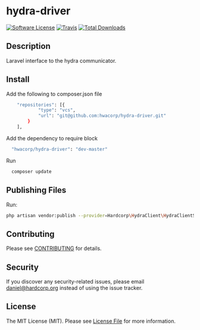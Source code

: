 # hydra-driver

[![Software License](https://img.shields.io/badge/license-MIT-brightgreen.svg?style=flat-square)](LICENSE.md)
[![Travis](https://img.shields.io/travis/hardcorp/hydra-client.svg?style=flat-square)]()
[![Total Downloads](https://img.shields.io/packagist/dt/hardcorp/hydra-client.svg?style=flat-square)](https://packagist.org/packages/hardcorp/hydra-client)

## Description

Laravel interface to the hydra communicator.


## Install
Add the following to composer.json file
```bash
    "repositories": [{
            "type": "vcs",
            "url": "git@github.com:hwacorp/hydra-driver.git"
        }
    ],
```
Add the dependency to require block
```bash
  "hwacorp/hydra-driver": "dev-master"
```
Run
```bash
  composer update
```

## Publishing Files

Run:

```bash
php artisan vendor:publish --provider=Hardcorp\HydraClient\HydraClientServiceProvider
```


## Contributing

Please see [CONTRIBUTING](CONTRIBUTING.md) for details.


## Security

If you discover any security-related issues, please email daniel@hardcorp.org instead of using the issue tracker.


## License

The MIT License (MIT). Please see [License File](/LICENSE.md) for more information.